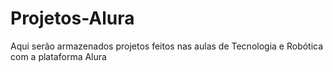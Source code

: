 # Projetos-Alura
Aqui serão armazenados projetos feitos nas aulas de Tecnologia e Robótica com a plataforma Alura
